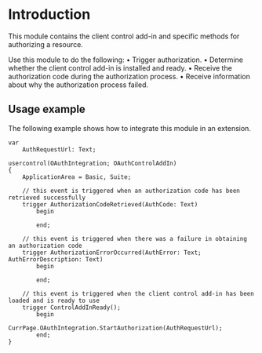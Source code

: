 # Introduction
This module contains the client control add-in and specific methods for authorizing a resource. 

Use this module to do the following:
•	Trigger authorization.
•	Determine whether the client control add-in is installed and ready.
•	Receive the authorization code during the authorization process.
•	Receive information about why the authorization process failed.

## Usage example
The following example shows how to integrate this module in an extension.

    var
        AuthRequestUrl: Text;

    usercontrol(OAuthIntegration; OAuthControlAddIn)
    {
        ApplicationArea = Basic, Suite;

        // this event is triggered when an authorization code has been retrieved successfully
        trigger AuthorizationCodeRetrieved(AuthCode: Text)
            begin

            end;

        // this event is triggered when there was a failure in obtaining an authorization code
        trigger AuthorizationErrorOccurred(AuthError: Text; AuthErrorDescription: Text)
            begin

            end;

        // this event is triggered when the client control add-in has been loaded and is ready to use
        trigger ControlAddInReady();
            begin
                CurrPage.OAuthIntegration.StartAuthorization(AuthRequestUrl);
            end;
    }